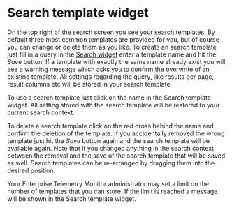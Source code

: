 # Search template widget
On the top right of the search screen you see your search templates. By default three most common templates are provided for you, but of course you can change or delete them as you like. To create an search template just fill in a query in the [Search widget](search-widget.md) enter a template name and hit the *Save* button. If a template with exactly the same name already exist you will see a warning message which asks you to confirm the overwrite of an existing template. All settings regarding the query, like results per page, result columns etc will be stored in your search template.

To use a search template just click on the name in the Search template widget. All setting stored with the search template will be restored to your current search context. 

To delete a search template click on the red cross behind the name and confirm the deletion of the template. If you accidentally 
removed the wrong template just hit the *Save* button again and the search template will be available again. Note that if you 
changed anything in the search context between the removal and the save of the search template that will be saved as well. Search
templates can be re-arranged by dragging them into the desired position.

Your Enterprise Telemetry Monitor administrator may set a limit on the number of templates that you can store. If the limit is reached a message will be shown in the Search template widget.